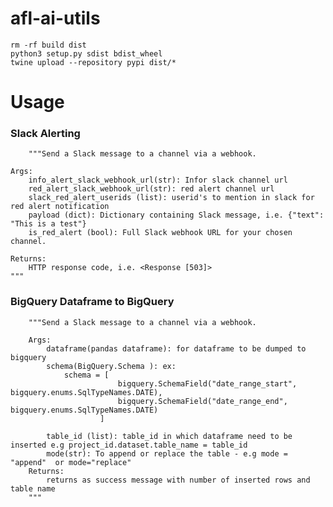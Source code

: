 # afl-ai-utils
    rm -rf build dist 
    python3 setup.py sdist bdist_wheel
    twine upload --repository pypi dist/* 


# Usage

### Slack Alerting

        """Send a Slack message to a channel via a webhook.

    Args:
        info_alert_slack_webhook_url(str): Infor slack channel url
        red_alert_slack_webhook_url(str): red alert channel url
        slack_red_alert_userids (list): userid's to mention in slack for red alert notification
        payload (dict): Dictionary containing Slack message, i.e. {"text": "This is a test"}
        is_red_alert (bool): Full Slack webhook URL for your chosen channel.

    Returns:
        HTTP response code, i.e. <Response [503]>
    """


### BigQuery Dataframe to BigQuery    
    
        """Send a Slack message to a channel via a webhook.

        Args:
            dataframe(pandas dataframe): for dataframe to be dumped to bigquery
            schema(BigQuery.Schema ): ex:
                schema = [
                            bigquery.SchemaField("date_range_start", bigquery.enums.SqlTypeNames.DATE),
                            bigquery.SchemaField("date_range_end", bigquery.enums.SqlTypeNames.DATE)
                        ]

            table_id (list): table_id in which dataframe need to be inserted e.g project_id.dataset.table_name = table_id
            mode(str): To append or replace the table - e.g mode = "append"  or mode="replace"
        Returns:
            returns as success message with number of inserted rows and table name
        """


